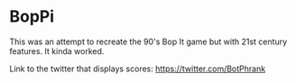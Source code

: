 # BopPi
This was an attempt to recreate the 90's Bop It game but with 21st century features. It kinda worked.

Link to the twitter that displays scores: https://twitter.com/BotPhrank


